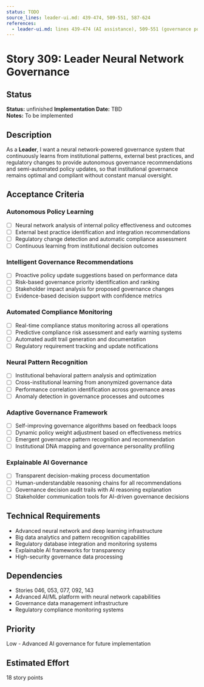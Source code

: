 ```yaml
---
status: TODO
source_lines: leader-ui.md: 439-474, 509-551, 587-624
references:
  - leader-ui.md: lines 439-474 (AI assistance), 509-551 (governance policies), 587-624 (quality assurance)
---
```

# Story 309: Leader Neural Network Governance

## Status
**Status:** unfinished
**Implementation Date:** TBD  
**Notes:** To be implemented

## Description
As a **Leader**, I want a neural network-powered governance system that continuously learns from institutional patterns, external best practices, and regulatory changes to provide autonomous governance recommendations and semi-automated policy updates, so that institutional governance remains optimal and compliant without constant manual oversight.

## Acceptance Criteria

### Autonomous Policy Learning
- [ ] Neural network analysis of internal policy effectiveness and outcomes
- [ ] External best practice identification and integration recommendations
- [ ] Regulatory change detection and automatic compliance assessment
- [ ] Continuous learning from institutional decision outcomes

### Intelligent Governance Recommendations
- [ ] Proactive policy update suggestions based on performance data
- [ ] Risk-based governance priority identification and ranking
- [ ] Stakeholder impact analysis for proposed governance changes
- [ ] Evidence-based decision support with confidence metrics

### Automated Compliance Monitoring
- [ ] Real-time compliance status monitoring across all operations
- [ ] Predictive compliance risk assessment and early warning systems
- [ ] Automated audit trail generation and documentation
- [ ] Regulatory requirement tracking and update notifications

### Neural Pattern Recognition
- [ ] Institutional behavioral pattern analysis and optimization
- [ ] Cross-institutional learning from anonymized governance data
- [ ] Performance correlation identification across governance areas
- [ ] Anomaly detection in governance processes and outcomes

### Adaptive Governance Framework
- [ ] Self-improving governance algorithms based on feedback loops
- [ ] Dynamic policy weight adjustment based on effectiveness metrics
- [ ] Emergent governance pattern recognition and recommendation
- [ ] Institutional DNA mapping and governance personality profiling

### Explainable AI Governance
- [ ] Transparent decision-making process documentation
- [ ] Human-understandable reasoning chains for all recommendations
- [ ] Governance decision audit trails with AI reasoning explanation
- [ ] Stakeholder communication tools for AI-driven governance decisions

## Technical Requirements
- Advanced neural network and deep learning infrastructure
- Big data analytics and pattern recognition capabilities
- Regulatory database integration and monitoring systems
- Explainable AI frameworks for transparency
- High-security governance data processing

## Dependencies
- Stories 046, 053, 077, 092, 143
- Advanced AI/ML platform with neural network capabilities
- Governance data management infrastructure
- Regulatory compliance monitoring systems

## Priority
Low - Advanced AI governance for future implementation

## Estimated Effort
18 story points
